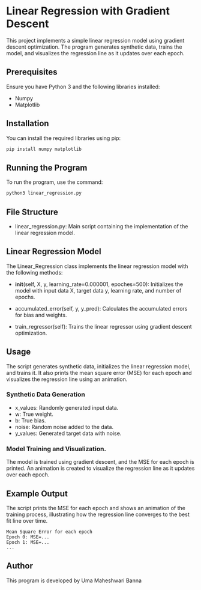# Linear Regression with Gradient Descent

This project implements a simple linear regression model using gradient descent optimization. The program generates synthetic data, trains the model, and visualizes the regression line as it updates over each epoch.

## Prerequisites

Ensure you have Python 3 and the following libraries installed:
- Numpy
- Matplotlib

## Installation

You can install the required libraries using pip:

```bash
pip install numpy matplotlib

```
## Running the Program

To run the program, use the command:

``` python
python3 linear_regression.py

```

## File Structure

- linear_regression.py: Main script containing the implementation of the linear regression model.

## Linear Regression Model

The Linear_Regression class implements the linear regression model with the following methods:

- __init__(self, X, y, learning_rate=0.000001, epoches=500): Initializes the model with input data X, target data y, learning rate, and number of epochs.

- accumulated_error(self, y, y_pred): Calculates the accumulated errors for bias and weights.

- train_regressor(self): Trains the linear regressor using gradient descent optimization.

## Usage

The script generates synthetic data, initializes the linear regression model, and trains it. It also prints the mean square error (MSE) for each epoch and visualizes the regression line using an animation.

### Synthetic Data Generation

- x_values: Randomly generated input data.
- w: True weight.
- b: True bias.
- noise: Random noise added to the data.
- y_values: Generated target data with noise.

### Model Training and Visualization.

The model is trained using gradient descent, and the MSE for each epoch is printed. An animation is created to visualize the regression line as it updates over each epoch.

## Example Output

The script prints the MSE for each epoch and shows an animation of the training process, illustrating how the regression line converges to the best fit line over time.

```
Mean Square Error for each epoch
Epoch 0: MSE=...
Epoch 1: MSE=...
...
```

## Author

This program is developed by Uma Maheshwari Banna